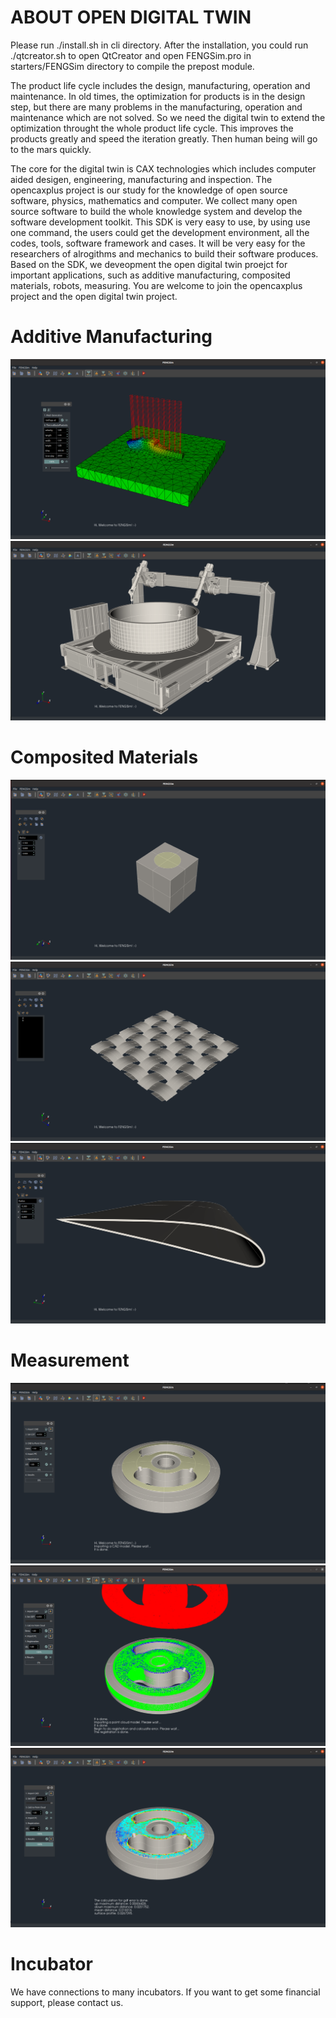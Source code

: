 # ABOUT OPEN DIGITAL TWIN

Please run ./install.sh in cli directory. After the installation, you could run ./qtcreator.sh to open QtCreator and open FENGSim.pro in starters/FENGSim directory to compile the prepost module.  

The product life cycle includes the design, manufacturing, operation and maintenance. In old times, the optimization for products is in the design step, but there are many problems in the manufacturing, operation and maintenance which are not solved. So we need the digital twin to extend the optimization throught the whole product life cycle. This improves the products greatly and speed the iteration greatly. Then human being will go to the mars quickly. 

The core for the digital twin is CAX technologies which includes computer aided desigen, engineering, manufacturing and inspection. The opencaxplus project is our study for the knowledge of open source software, physics, mathematics and computer. We collect many open source software to build the whole knowledge system and develop the software development toolkit. This SDK is very easy to use, by using use one command, the users could get the development environment, all the codes, tools, software framework and cases. It will be very easy for the researchers of alrogithms and mechanics to build their software produces. Based on the SDK, we deveopment the open digital twin proejct for important applications, such as additive manufacturing, composited materials, robots, measuring. You are welcome to join the opencaxplus project and the open digital twin project.



# Additive Manufacturing

![RUNOOB 图标](images/4.png)
![RUNOOB 图标](images/3.png)

# Composited Materials

![RUNOOB 图标](images/5.png)
![RUNOOB 图标](images/6.png)
![RUNOOB 图标](images/7.png)

# Measurement

![RUNOOB 图标](images/8.png)
![RUNOOB 图标](images/9.png)
![RUNOOB 图标](images/10.png)

# Incubator

We have connections to many incubators. If you want to get some financial support, please contact us. 
